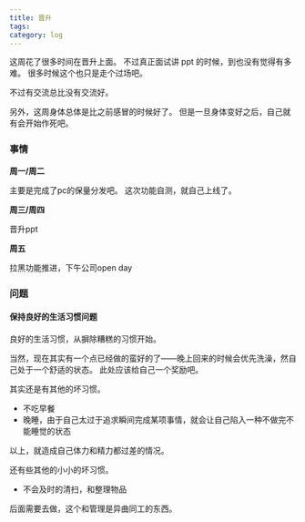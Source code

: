 ```yaml
---
title: 晋升
tags: 
category: log
---
```


这周花了很多时间在晋升上面。
不过真正面试讲 ppt 的时候，到也没有觉得有多难。
很多时候这个也只是走个过场吧。

不过有交流总比没有交流好。

另外，这周身体总体是比之前感冒的时候好了。
但是一旦身体变好之后，自己就有会开始作死吧。


### 事情

**周一/周二**

主要是完成了pc的保量分发吧。
这次功能自测，就自己上线了。

**周三/周四**

晋升ppt

**周五**

拉黑功能推进，下午公司open day

### 问题


#### 保持良好的生活习惯问题

良好的生活习惯，从摒除糟糕的习惯开始。

当然，现在其实有一个点已经做的蛮好的了——晚上回来的时候会优先洗澡，然自己处于一个舒适的状态。
此处应该给自己一个奖励吧。

其实还是有其他的坏习惯。

- 不吃早餐
- 晚睡，由于自己太过于追求瞬间完成某项事情，就会让自己陷入一种不做完不能睡觉的状态

以上，就造成自己体力和精力都过差的情况。

还有些其他的小小的坏习惯。

- 不会及时的清扫，和整理物品

后面需要去做，这个和管理是异曲同工的东西。

